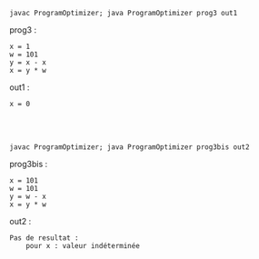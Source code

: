 ~~~
javac ProgramOptimizer; java ProgramOptimizer prog3 out1
~~~

prog3 :
~~~
x = 1
w = 101
y = x - x
x = y * w
~~~
out1 :
~~~ 
x = 0
~~~

<br>
<br>

~~~
javac ProgramOptimizer; java ProgramOptimizer prog3bis out2
~~~

prog3bis :
~~~
x = 101
w = 101
y = w - x
x = y * w
~~~
out2 :
~~~
Pas de resultat : 
	pour x : valeur indéterminée
~~~


